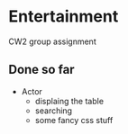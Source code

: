 # Entertainment
CW2 group assignment 

## Done so far 
- Actor
    - displaing the table
    - searching
    - some fancy css stuff